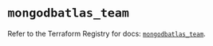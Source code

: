 # `mongodbatlas_team`

Refer to the Terraform Registry for docs: [`mongodbatlas_team`](https://registry.terraform.io/providers/mongodb/mongodbatlas/1.35.1/docs/resources/team).
